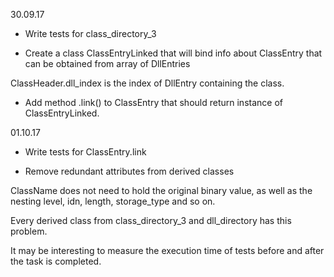 30.09.17

  + Write tests for class_directory_3

  + Create a class ClassEntryLinked that will bind info about ClassEntry that
  can be obtained from array of DllEntries

ClassHeader.dll_index is the index of DllEntry containing the class.

  + Add method .link() to ClassEntry that should return instance of ClassEntryLinked.

01.10.17

  - Write tests for ClassEntry.link

  - Remove redundant attributes from derived classes

  ClassName does not need to hold the original binary value, as well as
  the nesting level, idn, length, storage_type and so on.

  Every derived class from class_directory_3 and dll_directory has this
  problem.

  It may be interesting to measure the execution time of tests before and after
  the task is completed.
